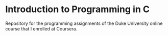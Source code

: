 # Introduction to Programming in C

Repository for the programming assignments of the Duke University online course that I enrolled at Coursera. 
